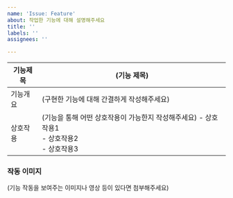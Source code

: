 ```yaml
---
name: 'Issue: Feature'
about: 작업한 기능에 대해 설명해주세요
title: ''
labels: ''
assignees: ''

---
```


| 기능제목 | (기능 제목)                                 |
| -------- | ----------------------------------------------- |
| 기능개요   | (구현한 기능에 대해 간결하게 작성해주세요)  |
| 상호작용   | (기능을 통해 어떤 상호작용이 가능한지 작성해주세요) - 상호작용1 <br> - 상호작용2 <br> - 상호작용3 <br>  |

### 작동 이미지  
(기능 작동을 보여주는 이미지나 영상 등이 있다면 첨부해주세요)
